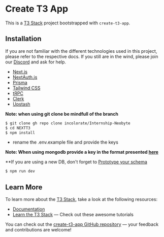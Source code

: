 # Create T3 App

This is a [T3 Stack](https://create.t3.gg/) project bootstrapped with `create-t3-app`.

## Installation

If you are not familiar with the different technologies used in this project, please refer to the respective docs. If you still are in the wind, please join our [Discord](https://t3.gg/discord) and ask for help.

- [Next.js](https://nextjs.org)
- [NextAuth.js](https://next-auth.js.org)
- [Prisma](https://prisma.io)
- [Tailwind CSS](https://tailwindcss.com)
- [tRPC](https://trpc.io)
- [Clerk](https://clerk.com/)
- [Upstash](https://console.upstash.com/login)

**Note: when using git clone be mindfull of the branch**

```bash
$ git clone gh repo clone incolorate/Internship-Neobyte 
$ cd NEXTT3
$ npm install
```
* rename the .env.example file and provide the keys

**Note: When using mongodb provide a key in the format presented [here](https://www.prisma.io/docs/concepts/database-connectors/mongodb)**

**If you are using a new DB, don't forget to [Prototype your schema](https://www.prisma.io/docs/concepts/components/prisma-migrate/db-push)

```bash
$ npm run dev
```


## Learn More

To learn more about the [T3 Stack](https://create.t3.gg/), take a look at the following resources:

- [Documentation](https://create.t3.gg/)
- [Learn the T3 Stack](https://create.t3.gg/en/faq#what-learning-resources-are-currently-available) — Check out these awesome tutorials

You can check out the [create-t3-app GitHub repository](https://github.com/t3-oss/create-t3-app) — your feedback and contributions are welcome!
